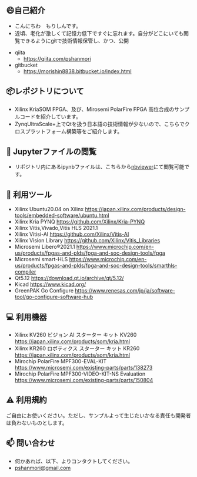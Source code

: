 ## :smile:自己紹介
- こんにちわ　もりしんです。
- 近頃、老化が激しくて記憶力低下ですぐに忘れます。自分がどこにいても閲覧できるようにgitで技術情報保管し、かつ、公開
* qiita
    - https://qiita.com/pshanmori
* gitbucket
    - https://morishin8838.bitbucket.io/index.html
## :package:レポジトリについて
- Xilinx KriaSOM FPGA、及び、Mirosemi PolarFire FPGA 高位合成のサンプルコードを紹介しています。
- ZynqUltraScale+上でQtを扱う日本語の技術情報が少ないので、こちらでクロスプラットフォーム構築等をご紹介します。

## 👀 Jupyterファイルの閲覧
- リポジトリ内にあるipynbファイルは、こちらから[nbviewer](https://nbviewer.org/github/morishin8838)にて閲覧可能です。

## 🌱 利用ツール
- Xilinx Ubuntu20.04 on Xilinx https://japan.xilinx.com/products/design-tools/embedded-software/ubuntu.html
- Xilinx Kria PYNQ https://github.com/Xilinx/Kria-PYNQ
- Xilinx Vitis,Vivado,Vitis HLS 2021.1
- Xilinx Vitisi-AI https://github.com/Xilinx/Vitis-AI
- Xilinx Vision Library https://github.com/Xilinx/Vitis_Libraries
- Microsemi Libero®2021.1 https://www.microchip.com/en-us/products/fpgas-and-plds/fpga-and-soc-design-tools/fpga 
- Microsemi smart-HLS https://www.microchip.com/en-us/products/fpgas-and-plds/fpga-and-soc-design-tools/smarthls-compiler
- Qt5.12  https://download.qt.io/archive/qt/5.12/
- Kicad https://www.kicad.org/
- GreenPAK Go Configure https://www.renesas.com/jp/ja/software-tool/go-configure-software-hub

## :computer: 利用機器
- Xilinx KV260 ビジョン AI スターター キット KV260 https://japan.xilinx.com/products/som/kria.html
- Xilinx KR260 ロボティクス スターター キット KR260 https://japan.xilinx.com/products/som/kria.html
- Mirochip PolarFire MPF300-EVAL-KIT https://www.microsemi.com/existing-parts/parts/138273
- Mirochip PolarFire MPF300-VIDEO-KIT-NS Evaluation https://www.microsemi.com/existing-parts/parts/150804

## :warning: 利用規約
 ご自由にお使いください。ただし、サンプルよって生じたいかなる責任も開発者は負わないものとします。

## 📫 問い合わせ
- 何かあれば、以下、よりコンタクトしてください。
- pshanmori@gmail.com
